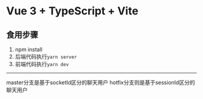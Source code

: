 # Vue 3 + TypeScript + Vite

## 食用步骤
1. npm install
2. 后端代码执行`yarn server`
3. 前端代码执行`yarn dev`

---
master分支是基于socketId区分的聊天用户
hotfix分支则是基于sessionId区分的聊天用户
